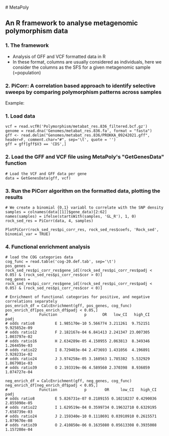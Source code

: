 # MetaPoly
## An R framework to analyse metagenomic polymorphism data
### 1. The framework
- Analysis of GFF and VCF formatted data in R
- In these format, columns are usually considered as individuals, here we consider the columns as the SFS for a given metagenomic sample (=population)

### 2. PiCorr: A correlation based approach to identify selective sweeps by comparing polymorphism patterns across samples

Example:

### 1. Load data
```
vcf = read.vcfR('Polymorphism/metabat_res.836_filtered.bcf.gz')
genome = read.dna('Genomes/metabat_res.836.fa', format = "fasta")
gff <- read.delim("Genomes/metabat_res.836/PROKKA_09242021.gff", header=F, comment.char="#", sep='\t', quote = '')
gff = gff[gff$V3 == 'CDS',]
```

### 2. Load the GFF and VCF file using MetaPoly's "GetGenesData" function
```
# Load the VCF and GFF data per gene
data = GetGenesData(gff, vcf)
```

### 3. Run the PiCorr algorithm on the formatted data, plotting the results
```
# We create a binomial {0,1} variabl to correlate with the SNP density
samples = colnames(data[[1]]$gene_data)[2:62]
names(samples) = ifelse(startsWith(samples, 'GL_R'), 1, 0)
rock_sed_res = PiCorr(data, 4, samples)

PlotPiCorr(rock_sed_res$pi_corr_res, rock_sed_res$coefs, 'Rock_sed', binomial_var = TRUE)
```

### 4. Functional enrichment analysis
```
# load the COG categories data
cog_func = read.table('cog-20.def.tab', sep='\t')
pos_genes = rock_sed_res$pi_corr_res$gene_id[(rock_sed_res$pi_corr_res$padj < 0.05) & (rock_sed_res$pi_corr_res$cor > 0)]
neg_genes = rock_sed_res$pi_corr_res$gene_id[(rock_sed_res$pi_corr_res$padj < 0.05) & (rock_sed_res$pi_corr_res$cor < 0)]

# Enrichment of functional categories for positive, and negative correlations separately
pos_enrich_df = CalcEnrichment(gff, pos_genes, cog_func)
pos_enrich_df[pos_enrich_df$padj < 0.05,]
#              Function            p       OR   low_CI   high_CI         padj
# odds ratio8         E 1.985170e-10 5.566774 3.211261  9.752151 9.925852e-09
# odds ratio12        F 2.182167e-04 6.841413 2.241347 23.007305 1.003797e-02
# odds ratio16        H 2.634289e-05 4.150955 2.063813  8.349346 1.264459e-03
# odds ratio22        I 8.729403e-04 2.473693 1.431056  4.196891 3.928231e-02
# odds ratio24        J 3.974258e-05 3.160563 1.785382  5.532929 1.867901e-03
# odds ratio39        O 2.193319e-06 4.589560 2.370398  8.936059 1.074727e-04

neg_enrich_df = CalcEnrichment(gff, neg_genes, cog_func)
neg_enrich_df[neg_enrich_df$padj < 0.05,]
#              Function            p        OR     low_CI   high_CI         padj
# odds ratio8         E 5.826731e-07 0.2189155 0.10218237 0.4290036 2.855098e-05
# odds ratio22        I 1.629519e-04 0.3599734 0.19632710 0.6329195 7.658739e-03
# odds ratio24        J 2.159340e-10 0.1118691 0.03910910 0.2615571 1.079670e-08
# odds ratio39        O 2.410850e-06 0.1635080 0.05613308 0.3935008 1.157208e-04
```

